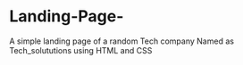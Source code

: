 # Landing-Page-
A simple landing page of a random Tech company Named as Tech_solututions using HTML and CSS
